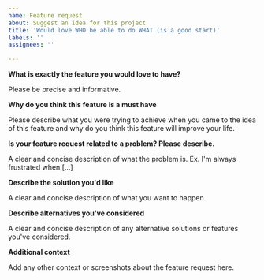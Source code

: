 ```yaml
---
name: Feature request
about: Suggest an idea for this project
title: 'Would love WHO be able to do WHAT (is a good start)'
labels: ''
assignees: ''

---
```


**What is exactly the feature you would love to have?**

Please be precise and informative.

**Why do you think this feature is a must have**

Please describe what you were trying to achieve when you came to the idea of this feature and why do you think this feature will improve your life. 

**Is your feature request related to a problem? Please describe.**

A clear and concise description of what the problem is. Ex. I'm always frustrated when [...]

**Describe the solution you'd like**

A clear and concise description of what you want to happen.

**Describe alternatives you've considered**

A clear and concise description of any alternative solutions or features you've considered.

**Additional context**

Add any other context or screenshots about the feature request here.
